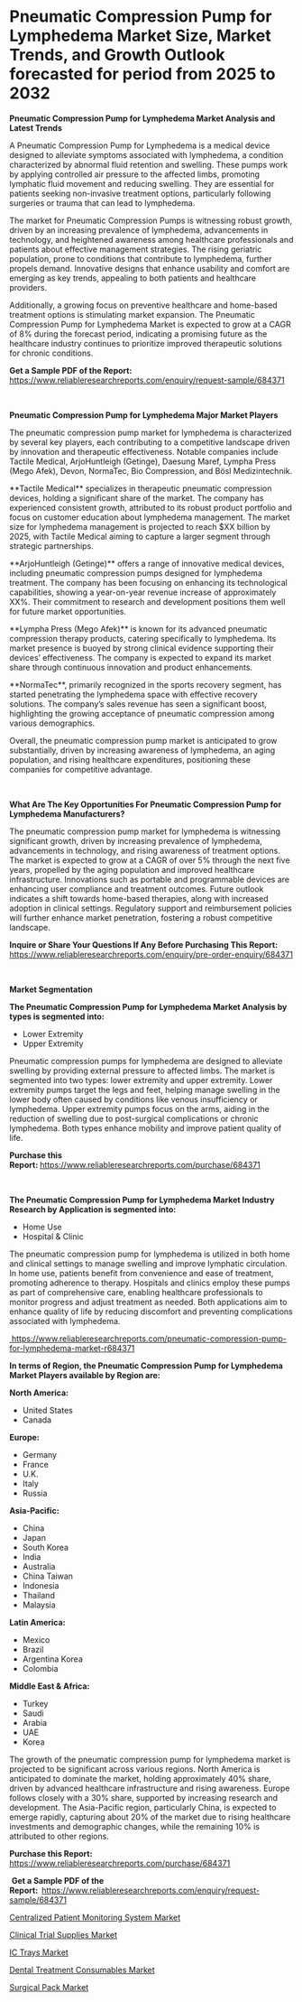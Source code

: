 <p><h1>Pneumatic Compression Pump for Lymphedema Market Size, Market Trends, and Growth Outlook forecasted for period from 2025 to 2032</h1></p><p><strong>Pneumatic Compression Pump for Lymphedema Market Analysis and Latest Trends</strong></p>
<p><p>A Pneumatic Compression Pump for Lymphedema is a medical device designed to alleviate symptoms associated with lymphedema, a condition characterized by abnormal fluid retention and swelling. These pumps work by applying controlled air pressure to the affected limbs, promoting lymphatic fluid movement and reducing swelling. They are essential for patients seeking non-invasive treatment options, particularly following surgeries or trauma that can lead to lymphedema.</p><p>The market for Pneumatic Compression Pumps is witnessing robust growth, driven by an increasing prevalence of lymphedema, advancements in technology, and heightened awareness among healthcare professionals and patients about effective management strategies. The rising geriatric population, prone to conditions that contribute to lymphedema, further propels demand. Innovative designs that enhance usability and comfort are emerging as key trends, appealing to both patients and healthcare providers.</p><p>Additionally, a growing focus on preventive healthcare and home-based treatment options is stimulating market expansion. The Pneumatic Compression Pump for Lymphedema Market is expected to grow at a CAGR of 8% during the forecast period, indicating a promising future as the healthcare industry continues to prioritize improved therapeutic solutions for chronic conditions.</p></p>
<p><strong>Get a Sample PDF of the Report:&nbsp;</strong> <a href="https://www.reliableresearchreports.com/enquiry/request-sample/684371?utm_campaign=11&utm_medium=2&utm_source=Github&utm_content=ia&utm_term=04032025&utm_id=pneumatic-compression-pump-for-lymphedema">https://www.reliableresearchreports.com/enquiry/request-sample/684371</a></p>
<p>&nbsp;</p>
<p><strong>Pneumatic Compression Pump for Lymphedema Major Market Players</strong></p>
<p><p>The pneumatic compression pump market for lymphedema is characterized by several key players, each contributing to a competitive landscape driven by innovation and therapeutic effectiveness. Notable companies include Tactile Medical, ArjoHuntleigh (Getinge), Daesung Maref, Lympha Press (Mego Afek), Devon, NormaTec, Bio Compression, and Bösl Medizintechnik.</p><p>**Tactile Medical** specializes in therapeutic pneumatic compression devices, holding a significant share of the market. The company has experienced consistent growth, attributed to its robust product portfolio and focus on customer education about lymphedema management. The market size for lymphedema management is projected to reach $XX billion by 2025, with Tactile Medical aiming to capture a larger segment through strategic partnerships.</p><p>**ArjoHuntleigh (Getinge)** offers a range of innovative medical devices, including pneumatic compression pumps designed for lymphedema treatment. The company has been focusing on enhancing its technological capabilities, showing a year-on-year revenue increase of approximately XX%. Their commitment to research and development positions them well for future market opportunities.</p><p>**Lympha Press (Mego Afek)** is known for its advanced pneumatic compression therapy products, catering specifically to lymphedema. Its market presence is buoyed by strong clinical evidence supporting their devices’ effectiveness. The company is expected to expand its market share through continuous innovation and product enhancements.</p><p>**NormaTec**, primarily recognized in the sports recovery segment, has started penetrating the lymphedema space with effective recovery solutions. The company’s sales revenue has seen a significant boost, highlighting the growing acceptance of pneumatic compression among various demographics.</p><p>Overall, the pneumatic compression pump market is anticipated to grow substantially, driven by increasing awareness of lymphedema, an aging population, and rising healthcare expenditures, positioning these companies for competitive advantage.</p></p>
<p>&nbsp;</p>
<p><strong>What Are The Key Opportunities For Pneumatic Compression Pump for Lymphedema Manufacturers?</strong></p>
<p><p>The pneumatic compression pump market for lymphedema is witnessing significant growth, driven by increasing prevalence of lymphedema, advancements in technology, and rising awareness of treatment options. The market is expected to grow at a CAGR of over 5% through the next five years, propelled by the aging population and improved healthcare infrastructure. Innovations such as portable and programmable devices are enhancing user compliance and treatment outcomes. Future outlook indicates a shift towards home-based therapies, along with increased adoption in clinical settings. Regulatory support and reimbursement policies will further enhance market penetration, fostering a robust competitive landscape.</p></p>
<p><strong>Inquire or Share Your Questions If Any Before Purchasing This Report:</strong> <a href="https://www.reliableresearchreports.com/enquiry/pre-order-enquiry/684371?utm_campaign=11&utm_medium=2&utm_source=Github&utm_content=ia&utm_term=04032025&utm_id=pneumatic-compression-pump-for-lymphedema">https://www.reliableresearchreports.com/enquiry/pre-order-enquiry/684371</a></p>
<p>&nbsp;</p>
<p><strong>Market Segmentation</strong></p>
<p><strong>The Pneumatic Compression Pump for Lymphedema Market Analysis by types is segmented into:</strong></p>
<p><ul><li>Lower Extremity</li><li>Upper Extremity</li></ul></p>
<p><p>Pneumatic compression pumps for lymphedema are designed to alleviate swelling by providing external pressure to affected limbs. The market is segmented into two types: lower extremity and upper extremity. Lower extremity pumps target the legs and feet, helping manage swelling in the lower body often caused by conditions like venous insufficiency or lymphedema. Upper extremity pumps focus on the arms, aiding in the reduction of swelling due to post-surgical complications or chronic lymphedema. Both types enhance mobility and improve patient quality of life.</p></p>
<p><strong>Purchase this Report:&nbsp;</strong><a href="https://www.reliableresearchreports.com/purchase/684371?utm_campaign=11&utm_medium=2&utm_source=Github&utm_content=ia&utm_term=04032025&utm_id=pneumatic-compression-pump-for-lymphedema">https://www.reliableresearchreports.com/purchase/684371</a></p>
<p>&nbsp;</p>
<p><strong>The Pneumatic Compression Pump for Lymphedema Market Industry Research by Application is segmented into:</strong></p>
<p><ul><li>Home Use</li><li>Hospital & Clinic</li></ul></p>
<p><p>The pneumatic compression pump for lymphedema is utilized in both home and clinical settings to manage swelling and improve lymphatic circulation. In home use, patients benefit from convenience and ease of treatment, promoting adherence to therapy. Hospitals and clinics employ these pumps as part of comprehensive care, enabling healthcare professionals to monitor progress and adjust treatment as needed. Both applications aim to enhance quality of life by reducing discomfort and preventing complications associated with lymphedema.</p></p>
<p><a href="https://www.reliableresearchreports.com/pneumatic-compression-pump-for-lymphedema-market-r684371?utm_campaign=11&utm_medium=2&utm_source=Github&utm_content=ia&utm_term=04032025&utm_id=pneumatic-compression-pump-for-lymphedema">&nbsp;https://www.reliableresearchreports.com/pneumatic-compression-pump-for-lymphedema-market-r684371</a></p>
<p><strong>In terms of Region, the Pneumatic Compression Pump for Lymphedema Market Players available by Region are:</strong></p>
<p>
    <p> <strong> North America: </strong>
        <ul>
            <li>United States</li>
            <li>Canada</li>
        </ul>
        </p> 
    <p> <strong> Europe: </strong>
        <ul>
            <li>Germany</li>
            <li>France</li>
            <li>U.K.</li>
            <li>Italy</li>
            <li>Russia</li>
        </ul>
        </p> 
    <p> <strong> Asia-Pacific: </strong>
        <ul>
            <li>China</li>
            <li>Japan</li>
            <li>South Korea</li>
            <li>India</li>
            <li>Australia</li>
            <li>China Taiwan</li>
            <li>Indonesia</li>
            <li>Thailand</li>
            <li>Malaysia</li>
        </ul>
        </p> 
    <p> <strong> Latin America: </strong>
        <ul>
            <li>Mexico</li>
            <li>Brazil</li>
            <li>Argentina Korea</li>
            <li>Colombia</li>
        </ul>
        </p> 
    <p> <strong> Middle East & Africa: </strong>
        <ul>
            <li>Turkey</li>
            <li>Saudi</li>
            <li>Arabia</li>
            <li>UAE</li>
            <li>Korea</li>
        </ul>
    </p>
    </p>
<p><p>The growth of the pneumatic compression pump for lymphedema market is projected to be significant across various regions. North America is anticipated to dominate the market, holding approximately 40% share, driven by advanced healthcare infrastructure and rising awareness. Europe follows closely with a 30% share, supported by increasing research and development. The Asia-Pacific region, particularly China, is expected to emerge rapidly, capturing about 20% of the market due to rising healthcare investments and demographic changes, while the remaining 10% is attributed to other regions.</p></p>
<p><strong>Purchase this Report: </strong><a href="https://www.reliableresearchreports.com/purchase/684371?utm_campaign=11&utm_medium=2&utm_source=Github&utm_content=ia&utm_term=04032025&utm_id=pneumatic-compression-pump-for-lymphedema">https://www.reliableresearchreports.com/purchase/684371</a></p>
<p>&nbsp;<strong>Get a Sample PDF of the Report:&nbsp;&nbsp;</strong><a href="https://www.reliableresearchreports.com/enquiry/request-sample/684371?utm_campaign=11&utm_medium=2&utm_source=Github&utm_content=ia&utm_term=04032025&utm_id=pneumatic-compression-pump-for-lymphedema">https://www.reliableresearchreports.com/enquiry/request-sample/684371</a></p>
<p><strong></strong></p>
<p><p><a href="https://github.com/sirayedantte/Market-Research-Report-List-1/blob/main/centralized-patient-monitoring-system-market.md?utm_campaign=11&utm_medium=2&utm_source=Github&utm_content=ia&utm_term=04032025&utm_id=pneumatic-compression-pump-for-lymphedema">Centralized Patient Monitoring System Market</a></p><p><a href="https://github.com/biyajausenik/Market-Research-Report-List-1/blob/main/clinical-trial-supplies-market.md?utm_campaign=11&utm_medium=2&utm_source=Github&utm_content=ia&utm_term=04032025&utm_id=pneumatic-compression-pump-for-lymphedema">Clinical Trial Supplies Market</a></p><p><a href="https://github.com/momossidram/Market-Research-Report-List-1/blob/main/ic-trays-market.md?utm_campaign=11&utm_medium=2&utm_source=Github&utm_content=ia&utm_term=04032025&utm_id=pneumatic-compression-pump-for-lymphedema">IC Trays Market</a></p><p><a href="https://github.com/herakterroem/Market-Research-Report-List-1/blob/main/dental-treatment-consumables-market.md?utm_campaign=11&utm_medium=2&utm_source=Github&utm_content=ia&utm_term=04032025&utm_id=pneumatic-compression-pump-for-lymphedema">Dental Treatment Consumables Market</a></p><p><a href="https://github.com/debowflaggqw/Market-Research-Report-List-1/blob/main/surgical-pack-market.md?utm_campaign=11&utm_medium=2&utm_source=Github&utm_content=ia&utm_term=04032025&utm_id=pneumatic-compression-pump-for-lymphedema">Surgical Pack Market</a></p></p>